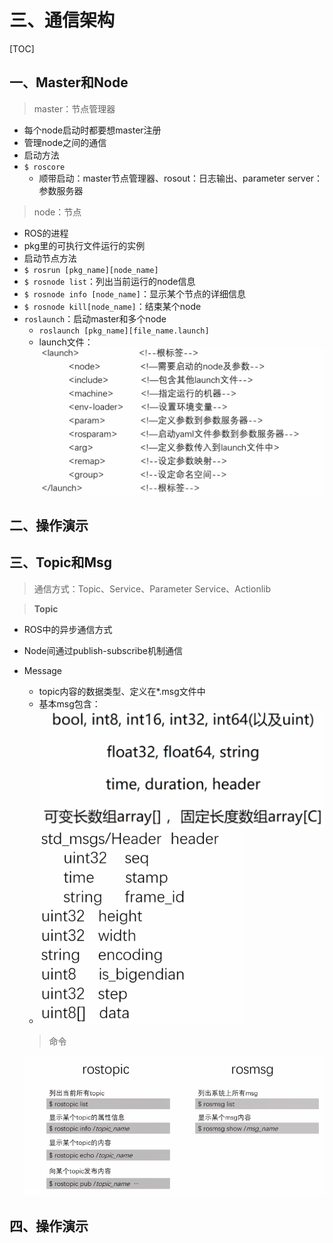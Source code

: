 # 三、通信架构

[TOC]

## 一、Master和Node

> master：节点管理器

+ 每个node启动时都要想master注册
+ 管理node之间的通信
+ 启动方法
+ `$ roscore`
  + 顺带启动：master节点管理器、rosout：日志输出、parameter server：参数服务器

> node：节点

+ ROS的进程
+ pkg里的可执行文件运行的实例
+ 启动节点方法
+ `$ rosrun [pkg_name][node_name]`
+ `$ rosnode list`：列出当前运行的node信息
+ `$ rosnode info [node_name]`：显示某个节点的详细信息
+ `$ rosnode kill[node_name]`：结束某个node
+ `roslaunch`：启动master和多个node
  + `roslaunch [pkg_name][file_name.launch]`
  + launch文件：![1](msg\1.png)

## 二、操作演示

## 三、Topic和Msg

> 通信方式：Topic、Service、Parameter Service、Actionlib

> **Topic**

+ ROS中的异步通信方式

+ Node间通过publish-subscribe机制通信

+ Message

  + topic内容的数据类型、定义在*.msg文件中
  + 基本msg包含：![2](msg\2.png)
  + ![3](msg\3.png)

  > 命令

  ![4](msg\4.png)



## 四、操作演示



